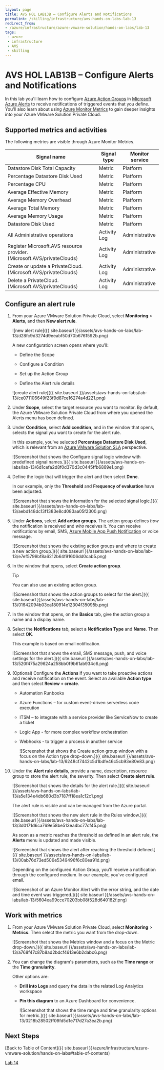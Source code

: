 ```yaml
---
layout: page
title: AVS HOL LAB13B – Configure Alerts and Notifications
permalink: /skilling/infrastructure/avs-hands-on-labs-lab-13
redirect_from:
- /azure/infrastructure/azure-vmware-solution/hands-on-labs/lab-13
tags: 
 - azure
 - infrastructure
 - AVS
 - skilling
---
```


# AVS HOL LAB13B – Configure Alerts and Notifications

In this lab you'll learn how to configure [Azure Action
Groups](https://docs.microsoft.com/en-us/azure/azure-monitor/alerts/action-groups)
in [Microsoft Azure
Alerts](https://docs.microsoft.com/en-us/azure/azure-monitor/alerts/alerts-overvie)
to receive notifications of triggered events that you define. You'll also learn
about using [Azure Monitor
Metrics](https://docs.microsoft.com/en-us/azure/azure-monitor/essentials/data-platform-metrics)
to gain deeper insights into your Azure VMware Solution Private Cloud.

## Supported metrics and activities

The following metrics are visible through Azure Monitor Metrics.

| **Signal name**                                                         | **Signal type** | **Monitor service** |
| ----------------------------------------------------------------------- | --------------- | ------------------- |
| Datastore Disk Total Capacity                                           | Metric          | Platform            |
| Percentage Datastore Disk Used                                          | Metric          | Platform            |
| Percentage CPU                                                          | Metric          | Platform            |
| Average Effective Memory                                                | Metric          | Platform            |
| Average Memory Overhead                                                 | Metric          | Platform            |
| Average Total Memory                                                    | Metric          | Platform            |
| Average Memory Usage                                                    | Metric          | Platform            |
| Datastore Disk Used                                                     | Metric          | Platform            |
| All Administrative operations                                           | Activity Log    | Administrative      |
| Register Microsoft.AVS resource provider. (Microsoft.AVS/privateClouds) | Activity Log    | Administrative      |
| Create or update a PrivateCloud. (Microsoft.AVS/privateClouds)          | Activity Log    | Administrative      |
| Delete a PrivateCloud. (Microsoft.AVS/privateClouds)                    | Activity Log    | Administrative      |

## Configure an alert rule

1. From your Azure VMware Solution Private Cloud, select **Monitoring** \>
   **Alerts**, and then **New alert rule**.

   ![new alert rule]({{ site.baseurl }}/assets/avs-hands-on-labs/lab-13/d28fc9d3274d9eeabf50d70b6761592b.png)

   A new configuration screen opens where you'll:

   - Define the Scope

   - Configure a Condition

   - Set up the Action Group

   - Define the Alert rule details

   ![create alert rule]({{ site.baseurl }}/assets/avs-hands-on-labs/lab-13/ce071106649f23f9d87ce16274a4d221.png)

2. Under **Scope**, select the target resource you want to monitor. By default,
   the Azure VMware Solution Private Cloud from where you opened the Alerts
   menu has been defined.

3. Under **Condition**, select **Add condition**, and in the window that opens,
   selects the signal you want to create for the alert rule.

   In this example, you've selected **Percentage Datastore Disk Used**, which
   is relevant from an [Azure VMware Solution SLA](https://aka.ms/avs/sla)
   perspective.

   ![Screenshot that shows the Configure signal logic window with predefined
   signal names.]({{ site.baseurl }}/assets/avs-hands-on-labs/lab-13/6d1cefa2d8f0d370d3c0445ffb6869e1.png)

4. Define the logic that will trigger the alert and then select **Done**.

   In our example, only the **Threshold** and **Frequency of evaluation** have
   been adjusted.

   ![Screenshot that shows the information for the selected signal
   logic.]({{ site.baseurl }}/assets/avs-hands-on-labs/lab-13/aebd148dc13f1383e8cd083aa05f2300.png)

5. Under **Actions**, select **Add action groups**. The action group defines
   *how* the notification is received and *who* receives it. You can receive
   notifications by email, SMS, [Azure Mobile App Push
   Notification](https://azure.microsoft.com/features/azure-portal/mobile-app/)
   or voice message.

   ![Screenshot that shows the existing action groups and where to create a new
   action group.]({{ site.baseurl }}/assets/avs-hands-on-labs/lab-13/e7ef5799bf8a6212b64f91606dd0cab5.png)

6. In the window that opens, select **Create action group**.

   Tip

   You can also use an existing action group.

   ![Screenshot that shows the action groups to select for the
   alert.]({{ site.baseurl }}/assets/avs-hands-on-labs/lab-13/01642094b03ca180914e12304f35095b.png)

7. In the window that opens, on the **Basics** tab, give the action group a
   name and a display name.

8. Select the **Notifications** tab, select a **Notification Type** and
   **Name**. Then select **OK**.

   This example is based on email notification.

   ![Screenshot that shows the email, SMS message, push, and voice settings for
   the alert.]({{ site.baseurl }}/assets/avs-hands-on-labs/lab-13/520f475a29624a258bb0f9b61ab934c6.png)

9. (Optional) Configure the **Actions** if you want to take proactive actions
   and receive notification on the event. Select an available **Action type**
   and then select **Review + create**.

   - Automation Runbooks

   - Azure Functions – for custom event-driven serverless code execution

   - ITSM – to integrate with a service provider like ServiceNow to create a
     ticket

   - Logic App - for more complex workflow orchestration

   - Webhooks - to trigger a process in another service

     ![Screenshot that shows the Create action group window with a focus on
     the Action type drop-down.]({{ site.baseurl }}/assets/avs-hands-on-labs/lab-13/6248cf7442c5d1bdfe46c5cb93e80e83.png)

10. Under the **Alert rule details**, provide a name, description, resource
    group to store the alert rule, the severity. Then select **Create alert
    rule**.

    ![Screenshot that shows the details for the alert
    rule.]({{ site.baseurl }}/assets/avs-hands-on-labs/lab-13/a5e134e4db680d3b7187ff18ea1c12c1.png)

    The alert rule is visible and can be managed from the Azure portal.

    ![Screenshot that shows the new alert rule in the Rules
    window.]({{ site.baseurl }}/assets/avs-hands-on-labs/lab-13/3d0171d6ca769e58be513ea4bc77cf45.png)

    As soon as a metric reaches the threshold as defined in an alert rule, the
    **Alerts** menu is updated and made visible.

    ![Screenshot that shows the alert after reaching the threshold
    defined.]({{ site.baseurl }}/assets/avs-hands-on-labs/lab-13/00ab76d73ed506e5346496f6c80ea91d.png)

    Depending on the configured Action Group, you'll receive a notification
    through the configured medium. In our example, you’ve configured email.

    ![Screenshot of an Azure Monitor Alert with the error string, and the date
    and time event was triggered.]({{ site.baseurl }}/assets/avs-hands-on-labs/lab-13/5604ea99cce70203bb08f528d640182f.png)

## Work with metrics

1. From your Azure VMware Solution Private Cloud, select **Monitoring** \>
   **Metrics**. Then select the metric you want from the drop-down.

   ![Screenshot that shows the Metrics window and a focus on the Metric
   drop-down.]({{ site.baseurl }}/assets/avs-hands-on-labs/lab-13/a768f47c87b8ad2bdcf4613e6b2dabc6.png)

2. You can change the diagram's parameters, such as the **Time range** or the
   **Time granularity**.

   Other options are:

   - **Drill into Logs** and query the data in the related Log Analytics
     workspace

   - **Pin this diagram** to an Azure Dashboard for convenience.

     ![Screenshot that shows the time range and time granularity options for
     metric.]({{ site.baseurl }}/assets/avs-hands-on-labs/lab-13/0218b28502ff09fd5d1e717d27a3ea2b.png)

## Next Steps

[Back to Table of Content]({{ site.baseurl }}/azure/infrastructure/azure-vmware-solution/hands-on-labs#table-of-contents)

[Lab 14](lab-14)
